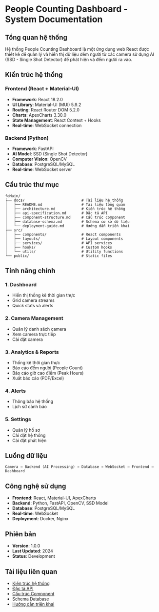 # People Counting Dashboard - System Documentation

## Tổng quan hệ thống

Hệ thống People Counting Dashboard là một ứng dụng web React được thiết kế để quản lý và hiển thị dữ liệu đếm người từ các camera sử dụng AI (SSD - Single Shot Detector) để phát hiện và đếm người ra vào.

## Kiến trúc hệ thống

### Frontend (React + Material-UI)
- **Framework**: React 18.2.0
- **UI Library**: Material-UI (MUI) 5.9.2
- **Routing**: React Router DOM 5.2.0
- **Charts**: ApexCharts 3.30.0
- **State Management**: React Context + Hooks
- **Real-time**: WebSocket connection

### Backend (Python)
- **Framework**: FastAPI
- **AI Model**: SSD (Single Shot Detector)
- **Computer Vision**: OpenCV
- **Database**: PostgreSQL/MySQL
- **Real-time**: WebSocket server

## Cấu trúc thư mục

```
feMain/
├── docs/                          # Tài liệu hệ thống
│   ├── README.md                  # Tài liệu tổng quan
│   ├── architecture.md            # Kiến trúc hệ thống
│   ├── api-specification.md       # Đặc tả API
│   ├── component-structure.md     # Cấu trúc component
│   ├── database-schema.md         # Schema cơ sở dữ liệu
│   └── deployment-guide.md        # Hướng dẫn triển khai
├── src/
│   ├── components/                # React components
│   ├── layouts/                   # Layout components
│   ├── services/                  # API services
│   ├── hooks/                     # Custom hooks
│   └── utils/                     # Utility functions
└── public/                        # Static files
```

## Tính năng chính

### 1. Dashboard
- Hiển thị thống kê thời gian thực
- Grid camera streams
- Quick stats và alerts

### 2. Camera Management
- Quản lý danh sách camera
- Xem camera trực tiếp
- Cài đặt camera

### 3. Analytics & Reports
- Thống kê thời gian thực
- Báo cáo đếm người (People Count)
- Báo cáo giờ cao điểm (Peak Hours)
- Xuất báo cáo (PDF/Excel)

### 4. Alerts
- Thông báo hệ thống
- Lịch sử cảnh báo

### 5. Settings
- Quản lý hồ sơ
- Cài đặt hệ thống
- Cài đặt phát hiện

## Luồng dữ liệu

```
Camera → Backend (AI Processing) → Database → WebSocket → Frontend → Dashboard
```

## Công nghệ sử dụng

- **Frontend**: React, Material-UI, ApexCharts
- **Backend**: Python, FastAPI, OpenCV, SSD Model
- **Database**: PostgreSQL/MySQL
- **Real-time**: WebSocket
- **Deployment**: Docker, Nginx

## Phiên bản

- **Version**: 1.0.0
- **Last Updated**: 2024
- **Status**: Development

## Tài liệu liên quan

- [Kiến trúc hệ thống](./architecture.md)
- [Đặc tả API](./api-specification.md)
- [Cấu trúc Component](./component-structure.md)
- [Schema Database](./database-schema.md)
- [Hướng dẫn triển khai](./deployment-guide.md) 